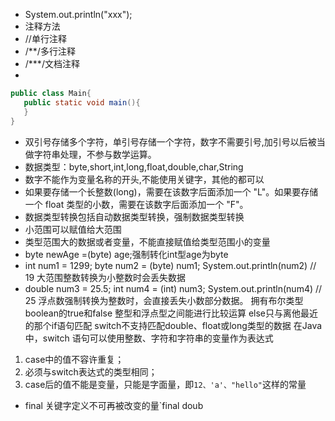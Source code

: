  - System.out.println("xxx");
 - 注释方法
 - //单行注释
 - /**/多行注释
 - /***/文档注释
 -
 ```java
public class Main{
	public static void main(){
	}
}
```
- 双引号存储多个字符，单引号存储一个字符，数字不需要引号,加引号以后被当做字符串处理，不参与数学运算。
- 数据类型：byte,short,int,long,float,double,char,String
- 数字不能作为变量名称的开头,不能使用关键字，其他的都可以
- 如果要存储一个长整数(long)，需要在该数字后面添加一个 "L"。如果要存储一个 float 类型的小数，需要在该数字后面添加一个 "F"。
- 数据类型转换包括自动数据类型转换，强制数据类型转换
- 小范围可以赋值给大范围
- 类型范围大的数据或者变量，不能直接赋值给类型范围小的变量
- byte newAge =(byte) age;强制转化int型age为byte
- int num1 = 1299;
byte num2 = (byte) num1;
System.out.println(num2) // 19 大范围整数转换为小整数时会丢失数据
- double num3 = 25.5;
int num4 = (int) num3;
System.out.println(num4) // 25 浮点数强制转换为整数时，会直接丢失小数部分数据。
拥有布尔类型boolean的true和false
整型和浮点型之间能进行比较运算
else只与离他最近的那个if语句匹配
switch不支持匹配double、float或long类型的数据
在Java中，switch 语句可以使用整数、字符和字符串的变量作为表达式
1.  case中的值不容许重复；
2.  必须与switch表达式的类型相同；
3.  case后的值不能是变量，只能是字面量，即`12、'a'、"hello"`这样的常量
- final 关键字定义不可再被改变的量`final doub

<!--stackedit_data:
eyJoaXN0b3J5IjpbMTMxMTk4MDk0OSwxMTk4MjkwMTcwLC03Mz
M5ODE3NDQsMTg0Mzc2ODIzNiwxMzU3NTE2MTE0LC0xODk5MDc3
Mzg4LC0xNjQyNTgyOTczLC0xMDQ5MDk3MDYyLC0xMzY5NzQ3MT
AxLDg3MDc5ODk5LDcyNjkzNzI2XX0=
-->